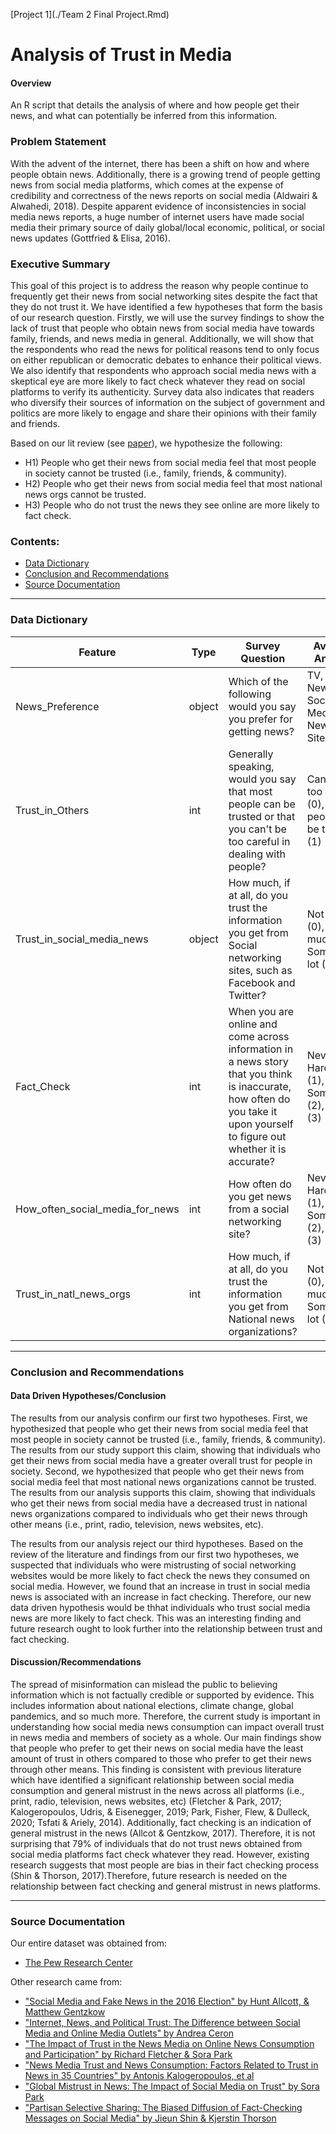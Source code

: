 [Project 1](./Team 2 Final Project.Rmd)

#  Analysis of Trust in Media


#### Overview

An R script that details the analysis of where and how people get their news, and what can potentially be inferred from this information.

### Problem Statement


With the advent of the internet, there has been a shift on how and where people obtain news. Additionally, there is a growing trend of people getting news from social media platforms, which comes at the expense of credibility and correctness of the news reports on social media (Aldwairi & Alwahedi, 2018). Despite apparent evidence of inconsistencies in social media news reports, a huge number of internet users have made social media their primary source of daily global/local economic, political, or social news updates (Gottfried & Elisa, 2016).



### Executive Summary

This goal of this project is to address the reason why people continue to frequently get their news from social networking sites despite the fact that they do not trust it. We have identified a few hypotheses that form the basis of our research question. Firstly, we will use the survey findings to show the lack of trust that people who obtain news from social media have towards family, friends, and news media in general. Additionally, we will show that the respondents who read the news for political reasons tend to only focus on either republican or democratic debates to enhance their political views. We also identify that respondents who approach social media news with a skeptical eye are more likely to fact check whatever they read on social platforms to verify its authenticity. Survey data also indicates that readers who diversify their sources of information on the subject of government and politics are more likely to engage and share their opinions with their family and friends.

Based on our lit review (see [paper](./Team-2-Final-Project.docx)), we hypothesize the following:

- H1) People who get their news from social media feel that most people in society cannot be trusted (i.e., family, friends, & community).
- H2) People who get their news from social media feel that most national news orgs cannot be trusted.
- H3) People who do not trust the news they see online are more likely to fact check.


### Contents:
- [Data Dictionary](#Data-Dictionary)
- [Conclusion and Recommendations](#Conclusion-and-Recommendations)
- [Source Documentation](#Source-Documentation)


---

### Data Dictionary

|Feature|Type|Survey Question|Available Answers
|---|---|---|---|
|News_Preference|object|Which of the following would you say you prefer for getting news?|TV, Radio, Newspaper, Social Media, News Site/App|
|Trust_in_Others|int|Generally speaking, would you say that most people can be trusted or that you can't be too careful in dealing with people?|Can't be too careful (0), Most people can be trusted (1)|
|Trust_in_social_media_news|object|How much, if at all, do you trust the information you get from Social networking sites, such as Facebook and Twitter?|Not at all (0), Not too much (1), Some (2), A lot (3)|
|Fact_Check|int|When you are online and come across information in a news story that you think is inaccurate, how often do you take it upon yourself to figure out whether it is accurate?|Never (0), Hardly ever (1), Sometimes (2), Often (3)|
|How_often_social_media_for_news|int|How often do you get news from a social networking site?|Never (0), Hardly ever (1), Sometimes (2), Often (3)|
|Trust_in_natl_news_orgs|int|How much, if at all, do you trust the information you get from National news organizations?|Not at all (0), Not too much (1), Some (2), A lot (3)|



---


### Conclusion and Recommendations

#### Data Driven Hypotheses/Conclusion

The results from our analysis confirm our first two hypotheses. First, we hypothesized that people who get their news from social media feel that most people in society cannot be trusted (i.e., family, friends, & community). The results from our study support this claim, showing that individuals who get their news from social media have a greater overall trust for people in society. Second, we hypothesized that people who get their news from social media feel that most national news organizations cannot be trusted. The results from our analysis supports this claim, showing that individuals who get their news from social media have a decreased trust in national news organizations compared to individuals who get their news through other means (i.e., print, radio, television, news websites, etc).

The results from our analysis reject our third hypotheses. Based on the review of the literature and findings from our first two hypotheses, we suspected that individuals who were mistrusting of social networking websites would be more likely to fact check the news they consumed on social media. However, we found that an increase in trust in social media news is associated with an increase in fact checking. Therefore, our new data driven hypothesis would be thhat individuals who trust social media news are more likely to fact check. This was an interesting finding and future research ought to look further into the relationship between trust and fact checking.


#### Discussion/Recommendations

The spread of misinformation can mislead the public to believing information which is not factually credible or supported by evidence. This includes information about national elections, climate change, global pandemics, and so much more. Therefore, the current study is important in understanding how social media news consumption can impact overall trust in news media and members of society as a whole. Our main findings show that people who prefer to get their news on social media have the least amount of trust in others compared to those who prefer to get their news through other means. This finding is consistent with previous literature which have identified a significant relationship between social media consumption and general mistrust in the news across all platforms (i.e., print, radio, television, news websites, etc) (Fletcher & Park, 2017; Kalogeropoulos, Udris, & Eisenegger, 2019; Park, Fisher, Flew, & Dulleck, 2020; Tsfati & Ariely, 2014). Additionally, fact checking is an indication of general mistrust in the news (Allcot & Gentzkow, 2017). Therefore, it is not surprising that 79% of individuals that do not trust news obtained from social media platforms fact check whatever they read. However, existing research suggests that most people are bias in their fact checking process (Shin & Thorson, 2017).Therefore, future research is needed on the relationship between fact checking and general mistrust in news platforms.



---

### Source Documentation
Our entire dataset was obtained from:
- [The Pew Research Center](https://www.pewresearch.org/journalism/2016/05/26/news-use-across-social-media-platforms-2016/)

Other research came from:
- ["Social Media and Fake News in the 2016 Election" by Hunt Allcott, & Matthew Gentzkow](https://www.aeaweb.org/articles?id=10.1257/jep.31.2.211)
- ["Internet, News, and Political Trust: The Difference between Social Media and Online Media Outlets" by Andrea Ceron](https://academic.oup.com/jcmc/article/20/5/487/4067572)
- ["The Impact of Trust in the News Media on Online News Consumption and Participation" by Richard Fletcher & Sora Park](https://www.tandfonline.com/doi/abs/10.1080/21670811.2017.1279979)
- ["News Media Trust and News Consumption: Factors Related to Trust in News in 35 Countries" by Antonis Kalogeropoulos, et al](https://ijoc.org/index.php/ijoc/article/view/10141)
- ["Global Mistrust in News: The Impact of Social Media on Trust" by Sora Park](https://www.tandfonline.com/doi/abs/10.1080/14241277.2020.1799794)
- ["Partisan Selective Sharing: The Biased Diffusion of Fact-Checking Messages on Social Media" by Jieun Shin & Kjerstin Thorson](https://onlinelibrary.wiley.com/doi/abs/10.1111/jcom.12284)
